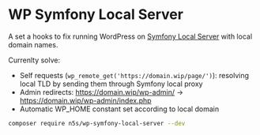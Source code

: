 # WP Symfony Local Server

A set a hooks to fix running WordPress on [Symfony Local Server](https://symfony.com/doc/current/setup/symfony_server.html) with local domain names.

Currenlty solve:
- Self requests (`wp_remote_get('https://domain.wip/page/')`): resolving local TLD by sending them through Symfony local proxy
- Admin redirects: https://domain.wip/wp-admin/ -> https://domain.wip/wp-admin/index.php
- Automatic WP_HOME constant set according to local domain

```bash
composer require n5s/wp-symfony-local-server --dev
```
